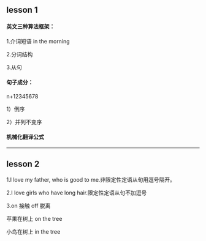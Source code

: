 ## lesson 1

#### 英文三种算法框架：

1.介词短语 in the morning

2.分词结构

3.从句

#### 句子成分：

n+12345678

1）倒序

2）并列不变序

#### 机械化翻译公式

* * *

## lesson 2

1.I love my father, who is good to me.非限定性定语从句用逗号隔开。

2.I love girls who have long hair.限定性定语从句不加逗号

3.on 接触 off 脱离

苹果在树上 on the tree

小鸟在树上 in the tree